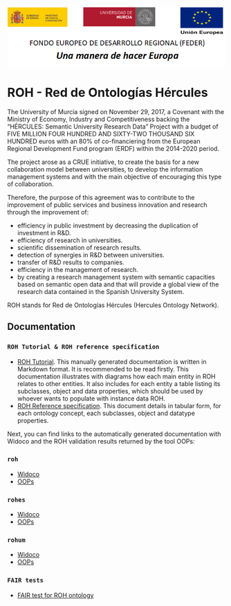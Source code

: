 ![](./Documentation/media/CabeceraDocumentosMD.png)

# ROH - Red de Ontologías Hércules

The University of Murcia signed on November 29, 2017, a Covenant with the Ministry of Economy, Industry and Competitiveness backing the “HÉRCULES: Semantic University Research Data” Project with a budget of FIVE MILLION FOUR HUNDRED AND SIXTY-TWO THOUSAND SIX HUNDRED euros with an 80% of co-financiering from the European Regional Development Fund program (ERDF) within the 2014-2020 period. 

The project arose as a CRUE initiative, to create the basis for a new collaboration model between universities, to develop the information management systems and with the main objective of encouraging this type of collaboration.

Therefore, the purpose of this agreement was to contribute to the improvement of public services and business innovation and research through the improvement of:
* efficiency in public investment by decreasing the duplication of investment in R&D.
* efficiency of research in universities.
* scientific dissemination of research results.
* detection of synergies in R&D between universities.
* transfer of R&D results to companies.
* efficiency in the management of research. 
* by creating a research management system with semantic capacities based on semantic open data and that will provide a global view of the research data contained in the Spanish University System.

ROH stands for Red de Ontologías Hércules (Hercules Ontology Network).

## Documentation

### `ROH Tutorial & ROH reference specification`
- [ROH Tutorial](https://github.com/HerculesCRUE/GnossDeustoOnto/tree/master/Documentation). This manually generated documentation is written in Markdown format. It is recommended to be read firstly. This documentation illustrates with diagrams how each main entity in ROH relates to other entities. It also includes for each entity a table listing its subclasses, object and data properties, which should be used by whoever wants to populate with instance data ROH. 
- [ROH Reference specification](https://github.com/HerculesCRUE/GnossDeustoOnto/blob/master/Documentation/1-%20OntologyDocumentation.pdf). This document details in tabular form, for each ontology concept, each subclasses, object and datatype properties.

Next, you can find links to the automatically generated documentation with Widoco and the ROH validation results returned by the tool OOPs:

### `roh`

- [Widoco](https://deustohercules.github.io/roh/roh/index.html)
- [OOPs](https://deustohercules.github.io/roh/roh/OOPSevaluation/oopsEval.html)

### `rohes`

- [Widoco](https://deustohercules.github.io/roh/rohes/index.html)
- [OOPs](https://deustohercules.github.io/roh/rohes/OOPSevaluation/oopsEval.html)


### `rohum`

- [Widoco](https://deustohercules.github.io/roh/rohum/index.html)
- [OOPs](https://deustohercules.github.io/roh/rohum/OOPSevaluation/oopsEval.html)

### `FAIR tests`
- [FAIR test for ROH ontology](https://fairsharing.github.io/FAIR-Evaluator-FrontEnd/#!/evaluations/4046)
